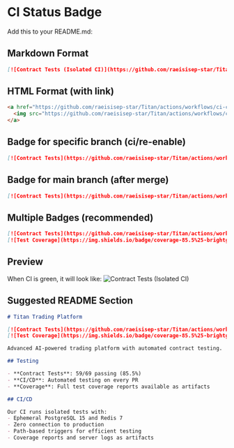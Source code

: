 # CI Status Badge

Add this to your README.md:

## Markdown Format
```markdown
[![Contract Tests (Isolated CI)](https://github.com/raeisisep-star/Titan/actions/workflows/ci-contracts.yml/badge.svg)](https://github.com/raeisisep-star/Titan/actions/workflows/ci-contracts.yml)
```

## HTML Format (with link)
```html
<a href="https://github.com/raeisisep-star/Titan/actions/workflows/ci-contracts.yml">
  <img src="https://github.com/raeisisep-star/Titan/actions/workflows/ci-contracts.yml/badge.svg" alt="Contract Tests (Isolated CI)">
</a>
```

## Badge for specific branch (ci/re-enable)
```markdown
[![Contract Tests](https://github.com/raeisisep-star/Titan/actions/workflows/ci-contracts.yml/badge.svg?branch=ci/re-enable)](https://github.com/raeisisep-star/Titan/actions/workflows/ci-contracts.yml)
```

## Badge for main branch (after merge)
```markdown
[![Contract Tests](https://github.com/raeisisep-star/Titan/actions/workflows/ci-contracts.yml/badge.svg?branch=main)](https://github.com/raeisisep-star/Titan/actions/workflows/ci-contracts.yml)
```

## Multiple Badges (recommended)
```markdown
[![Contract Tests](https://github.com/raeisisep-star/Titan/actions/workflows/ci-contracts.yml/badge.svg)](https://github.com/raeisisep-star/Titan/actions/workflows/ci-contracts.yml)
[![Test Coverage](https://img.shields.io/badge/coverage-85.5%25-brightgreen)](https://github.com/raeisisep-star/Titan/pull/22)
```

## Preview

When CI is green, it will look like:
![Contract Tests (Isolated CI)](https://img.shields.io/badge/Contract%20Tests%20(Isolated%20CI)-passing-brightgreen)

## Suggested README Section

```markdown
# Titan Trading Platform

[![Contract Tests](https://github.com/raeisisep-star/Titan/actions/workflows/ci-contracts.yml/badge.svg)](https://github.com/raeisisep-star/Titan/actions/workflows/ci-contracts.yml)
[![Test Coverage](https://img.shields.io/badge/coverage-85.5%25-brightgreen)](https://github.com/raeisisep-star/Titan)

Advanced AI-powered trading platform with automated contract testing.

## Testing

- **Contract Tests**: 59/69 passing (85.5%)
- **CI/CD**: Automated testing on every PR
- **Coverage**: Full test coverage reports available as artifacts

## CI/CD

Our CI runs isolated tests with:
- Ephemeral PostgreSQL 15 and Redis 7
- Zero connection to production
- Path-based triggers for efficient testing
- Coverage reports and server logs as artifacts
```
